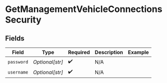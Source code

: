 # GetManagementVehicleConnectionsSecurity


## Fields

| Field              | Type               | Required           | Description        | Example            |
| ------------------ | ------------------ | ------------------ | ------------------ | ------------------ |
| `password`         | *Optional[str]*    | :heavy_check_mark: | N/A                |                    |
| `username`         | *Optional[str]*    | :heavy_check_mark: | N/A                |                    |